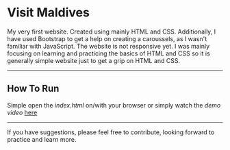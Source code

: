 # Visit Maldives

My very first website. Created using mainly HTML and CSS. Additionally, I have used Bootstrap to get a help on creating a caroussels, as I wasn't familiar with JavaScript. The website is not responsive yet. I was mainly focusing on learning and practicing the basics of HTML and CSS so it is generally simple website just to get a grip on HTML and CSS. 

* * *

## How To Run

Simple open the _index.html_ on/with your browser or simply watch the _demo video_ [here](https://xmueducn-my.sharepoint.com/:v:/g/personal/cst1904908_xmu_edu_my/EUZFHUZWbaJIhftY91qW4KIBP7bXToltEMrtcPhWRBkBLg?e=vwpg7x)

* * *

If you have suggestions, please feel free to contribute, looking forward to practice and learn more. 
